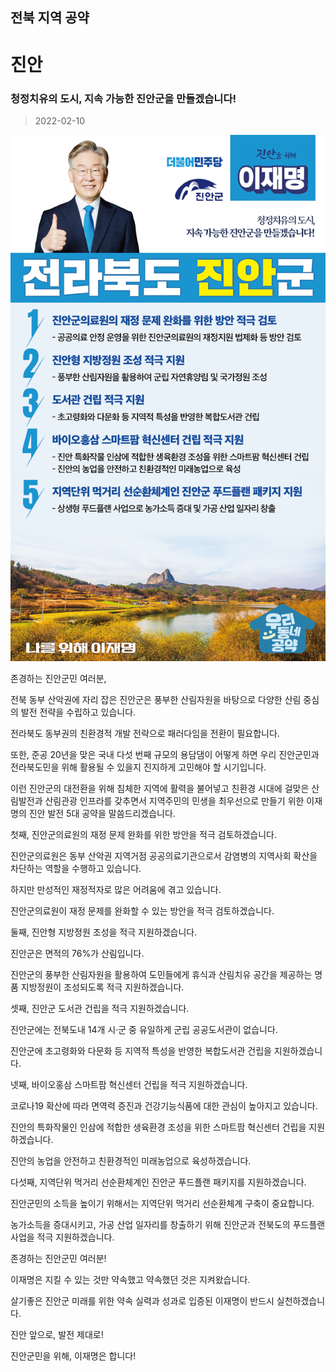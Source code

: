## 전북 지역 공약

# 진안

### 청정치유의 도시, 지속 가능한 진안군을 만들겠습니다!  
> 2022-02-10

![정읍시 지역공약](./005_013_014.png)

존경하는 진안군민 여러분,

 

전북 동부 산악권에 자리 잡은 진안군은 풍부한 산림자원을 바탕으로 다양한 산림 중심의 발전 전략을 수립하고 있습니다. 

전라북도 동부권의 친환경적 개발 전략으로 패러다임을 전환이 필요합니다.

 

또한, 준공 20년을 맞은 국내 다섯 번째 규모의 용담댐이 어떻게 하면 우리 진안군민과 전라북도민을 위해 활용될 수 있을지 진지하게 고민해야 할 시기입니다.

 

이런 진안군의 대전환을 위해 침체한 지역에 활력을 불어넣고 친환경 시대에 걸맞은 산림발전과 산림관광 인프라를 갖추면서 지역주민의 민생을 최우선으로 만들기 위한 이재명의 진안 발전 5대 공약을 말씀드리겠습니다. 

 

첫째, 진안군의료원의 재정 문제 완화를 위한 방안을 적극 검토하겠습니다. 

 

진안군의료원은 동부 산악권 지역거점 공공의료기관으로서 감염병의 지역사회 확산을 차단하는 역할을 수행하고 있습니다. 

하지만 만성적인 재정적자로 많은 어려움에 겪고 있습니다. 

진안군의료원이 재정 문제를 완화할 수 있는 방안을 적극 검토하겠습니다.

 

둘째, 진안형 지방정원 조성을 적극 지원하겠습니다.  

 

진안군은 면적의 76%가 산림입니다. 

진안군의 풍부한 산림자원을 활용하여 도민들에게 휴식과 산림치유 공간을 제공하는 명품 지방정원이 조성되도록 적극 지원하겠습니다. 

 

셋째, 진안군 도서관 건립을 적극 지원하겠습니다.   

 

진안군에는 전북도내 14개 시·군 중 유일하게 군립 공공도서관이 없습니다.

진안군에 초고령화와 다문화 등 지역적 특성을 반영한 복합도서관 건립을 지원하겠습니다. 

 

넷째, 바이오홍삼 스마트팜 혁신센터 건립을 적극 지원하겠습니다. 

 

코로나19 확산에 따라 면역력 증진과 건강기능식품에 대한 관심이 높아지고 있습니다.

진안의 특화작물인 인삼에 적합한 생육환경 조성을 위한 스마트팜 혁신센터 건립을 지원하겠습니다. 

진안의 농업을 안전하고 친환경적인 미래농업으로 육성하겠습니다.

 

다섯째, 지역단위 먹거리 선순환체계인 진안군 푸드플랜 패키지를 지원하겠습니다. 

 

진안군민의 소득을 높이기 위해서는 지역단위 먹거리 선순환체계 구축이 중요합니다. 

농가소득을 증대시키고, 가공 산업 일자리를 창출하기 위해 진안군과 전북도의 푸드플랜 사업을 적극 지원하겠습니다.  

 

 

존경하는 진안군민 여러분!

 

이재명은 지킬 수 있는 것만 약속했고 약속했던 것은 지켜왔습니다.

살기좋은 진안군 미래를 위한 약속 실력과 성과로 입증된 이재명이 반드시 실천하겠습니다.

 

진안 앞으로, 발전 제대로!

진안군민을 위해, 이재명은 합니다! 

						